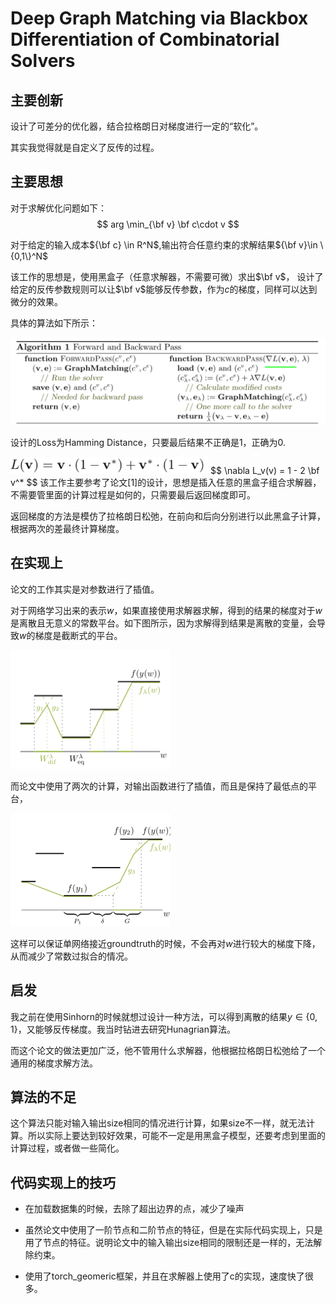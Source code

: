 # Deep Graph Matching via Blackbox Differentiation of Combinatorial Solvers



## 主要创新

设计了可差分的优化器，结合拉格朗日对梯度进行一定的“软化”。

其实我觉得就是自定义了反传的过程。



## 主要思想

对于求解优化问题如下：
$$
arg \min_{\bf v} \bf c\cdot v
$$


对于给定的输入成本${\bf c} \in R^N$,输出符合任意约束的求解结果${\bf v}\in \{0,1\}^N$

该工作的思想是，使用黑盒子（任意求解器，不需要可微）求出$\bf v$， 设计了给定的反传参数规则可以让$\bf v$能够反传参数，作为$c$的梯度，同样可以达到微分的效果。



具体的算法如下所示：

<img src="image-20210705214508405.png" alt="image-20210705214508405" style="zoom:50%;" />



设计的Loss为Hamming Distance，只要最后结果不正确是1，正确为0.

<img src="image-20210705214802534.png" alt="image-20210705214802534" style="zoom:33%;" />
$$
\nabla L_v(v) = 1 - 2 \bf v^*
$$
该工作主要参考了论文[1]的设计，思想是插入任意的黑盒子组合求解器，不需要管里面的计算过程是如何的，只需要最后返回梯度即可。

返回梯度的方法是模仿了拉格朗日松弛，在前向和后向分别进行以此黑盒子计算，根据两次的差最终计算梯度。



## 在实现上

论文的工作其实是对参数进行了插值。

对于网络学习出来的表示$w$，如果直接使用求解器求解，得到的结果的梯度对于$w$是离散且无意义的常数平台。如下图所示，因为求解得到结果是离散的变量，会导致$w$的梯度是截断式的平台。

<img src="image-20210706142610291.png" alt="image-20210706142610291" style="zoom:25%;" />

而论文中使用了两次的计算，对输出函数进行了插值，而且是保持了最低点的平台，

<img src="image-20210706142704661.png" alt="image-20210706142704661" style="zoom:25%;" />

这样可以保证单网络接近groundtruth的时候，不会再对$w$进行较大的梯度下降，从而减少了常数过拟合的情况。





## 启发

我之前在使用Sinhorn的时候就想过设计一种方法，可以得到离散的结果$y\in \{0,1\}$，又能够反传梯度。我当时钻进去研究Hunagrian算法。

而这个论文的做法更加广泛，他不管用什么求解器，他根据拉格朗日松弛给了一个通用的梯度求解方法。



## 算法的不足

这个算法只能对输入输出size相同的情况进行计算，如果size不一样，就无法计算。所以实际上要达到较好效果，可能不一定是用黑盒子模型，还要考虑到里面的计算过程，或者做一些简化。





## 代码实现上的技巧

- 在加载数据集的时候，去除了超出边界的点，减少了噪声

- 虽然论文中使用了一阶节点和二阶节点的特征，但是在实际代码实现上，只是用了节点的特征。说明论文中的输入输出size相同的限制还是一样的，无法解除约束。
- 使用了torch_geomeric框架，并且在求解器上使用了c的实现，速度快了很多。



